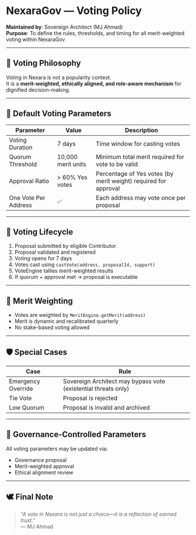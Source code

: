 # NexaraGov — Voting Policy

**Maintained by**: Sovereign Architect (MJ Ahmad)  
**Purpose**: To define the rules, thresholds, and timing for all merit-weighted voting within NexaraGov

---

## 🧠 Voting Philosophy

Voting in Nexara is not a popularity contest.  
It is a **merit-weighted, ethically aligned, and role-aware mechanism** for dignified decision-making.

---

## 🧾 Default Voting Parameters

| Parameter        | Value              | Description |
|------------------|--------------------|-------------|
| Voting Duration  | 7 days             | Time window for casting votes |
| Quorum Threshold | 10,000 merit units | Minimum total merit required for vote to be valid |
| Approval Ratio   | > 60% Yes votes    | Percentage of Yes votes (by merit weight) required for approval |
| One Vote Per Address | ✅              | Each address may vote once per proposal |

---

## 🔁 Voting Lifecycle

1. Proposal submitted by eligible Contributor
2. Proposal validated and registered
3. Voting opens for 7 days
4. Votes cast using `castVote(address, proposalId, support)`
5. VoteEngine tallies merit-weighted results
6. If quorum + approval met → proposal is executable

---

## 🧬 Merit Weighting

- Votes are weighted by `MeritEngine.getMerit(address)`
- Merit is dynamic and recalibrated quarterly
- No stake-based voting allowed

---

## 🛡️ Special Cases

| Case | Rule |
|------|------|
| Emergency Override | Sovereign Architect may bypass vote (existential threats only) |
| Tie Vote | Proposal is rejected |
| Low Quorum | Proposal is invalid and archived |

---

## 🧾 Governance-Controlled Parameters

All voting parameters may be updated via:
- Governance proposal
- Merit-weighted approval
- Ethical alignment review

---

## 🕊️ Final Note

> _“A vote in Nexara is not just a choice—it is a reflection of earned trust.”_  
> — MJ Ahmad
